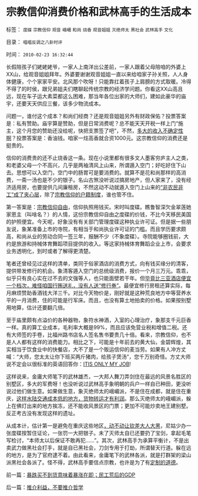 # 宗教信仰消费价格和武林高手的生活成本

标签： `度碟` `宗教信仰` `观音` `峨嵋` `和尚` `烧香` `观音姐姐` `灭绝师太` `黑社会` `武林高手` `文化` 

目录： `唱唱反调之八卦时评`

时间： `2010-02-23 16:32:44`

长假陪孩子们姥姥姥爷，一家人上南洋出公差前，一家人跟着父母陪咱的外婆上XX山，给观音姐姐拜年。外婆要谢谢观音姐姐一直以来给咱家子孙关照，人人身体健康，个个家家平安。北风那个吹呀！只能靠扛着孩子上肩膀的方式取暖。冷得不得了的时侯，跟兄弟姐夫们瞎聊起传统宗教的经济学问题。你看这XX山高且远，现在车子运大素菜都这么困难，那当年各位出家的大师们，建如此豪华的庙宇，还要天天供应三餐，该多少物流成本。

问题一，谁付这个成本？和尚们经商？还是观音姐姐另外有财政保佑？投票答案是：私有赞助。庙宇算是赞助，但是日常消费呢？总不能天天开税一样上门“施主，这个月您的赞助还没给呢，快把支票签了吧”，不然，[多大的收入不确定性啊](../../../2009/4/4/“不确定性定律公式”广泛适用于社会经济政治生活.md)？投票答案是：香油钱。咱家一炷高香就合资1000元。这宗教信仰的消费还是挺贵的。

信仰的消费贵的还不止烧香这一条。现在小说里都有很多文人墨客穷庐主人之类，和老婆父母一个不高兴，几乎是两袖清风上山来，所谓遁入空门；好吃好住下山去。思想可以入空门，空门中的肠胃可是要消费的。就算不是花和尚那样的高消费，一斋一汤也是不少的银子。名山古煞没听说过搞房地产，但人家来了，没有经济适用房，也要提供几间廉租房，不然这动不动就遁入空门上山来的[“非农民非工”成了夹心层](../../../2009/4/13/时寒冰的夹心层论只是“刚性需求”的另一种忽悠.md)，除了[宗教信仰的户籍制度](http://blog.sina.com.cn/s/blog_5563a64d0100c5t5.html)，谁也管不住。

第一答案是：[宗教信仰自由](../../../2009/10/28/人权和宗教信仰自由和播道和启蒙.md)，信仰执照用钱买。宋时叫度碟。瞧鲁智深欠金翠莲她家恩主（叫啥名？）的人情，这份宗教信仰自由之度碟的价钱，不比今天移民美国的护照便宜。今天呢，好象没有有关部门管理度碟这种执业许可证。但是据一些朋友说，象某准备上市的寺院，有相当于和尚执业许可证的门槛。而且学历要求颇高，和尚从业的劳动合同一签三年，报酬不少（不象度碟）。寺院能够圈钱前，大约是旅游和持械体育舞蹈项目提供的收入。等这家持械体育舞蹈企业上市，会要求业务透明化，到时或者了解得更清楚。

笔者还曾经见过这样的清单，类同于俗家酒店的消费方式，向有钱买缘分的清客，提供带发修行的机会。象清客遁入空门的总统级消费，报价一个月三万元。乖乖，似乎只有良心实在过不去的文强等人，也只能面壁若干年。但[毕竟比三亚酒店便宜一个档次，难怪咱国行贿送礼，没有人送“修行券”](../../../2010/2/22/为什么三亚春节晒白肉成为时尚.md)。最便宜修行房租还算实际，每月麻烦赞助香酒钱大洋三千。对比今天物价是，刚好就是这种荒良地方中等营养水平的一月消费，住的可能是行军床。而且，也没有算土地拍卖的价格。如果按别墅用地算，估计还要翻几倍。

至于庙里颇有点溢价的各种器物，象符水神酒，入室的心理治疗，象那支千元巨香一样。真的算工业成本，毛利率大概是99%，而且应该免营业税和增值二税。还有大师签的手卷，比福州路书店名人签名售书要贵几十倍。看来，宗教信仰，也不是人人都有这样的消费能力。相比之下，可能是十年前去的黄大仙，金碧辉煌，其实相当于饮食业中的快餐店，大不了是一个贩运信仰的麦当劳。如果有人冲方丈喊：“大师，您太太让你下班买两斤猪肉，给孩子煲汤”，您千万别奇怪。方丈大师说不定会以很标准的英语回答你：[ITIS ONLY MY JOB](../../../2008/5/26/THATISMYJOB!范美忠跑跑事件上的职业责任.md)!

这样说来，金庸大师笔下的武林雄杰，一大邦人舞刀弄剑住在最远的风景名胜区的别墅区，多大的军费呀！也没听说过武林高手象明朝的兵户一样自已种田，更没听说过他们做生意。如果做生意，象灭绝师太的峨嵋派，不是住在成都，就是住在重庆，[这样水陆交通成本低的地方，货物转运才有利润](../../../2009/9/19/农村：市场流通物流法制和人权欠发达地区.md)。那么灭绝师太的峨嵋派，躲上在佛灯出来的地方挨冻，还不能收风景区的门票；更加不可能炒卖地王建别墅。反正考古没有发现这样的遗址。

从成本计，估计第一是避免在重庆这些地区[，动不动让钦差大人大黑](../../../2009/10/11/可以定制的打黑.md)，尼姑少办一张度碟按暂住证论，一张罚一大把银子。未了灭师太自已还要扔了宝剑，拿起毛笔写检讨，“本师太以后保证不敢再犯……”。其次，武林高手为承算平衡计，不是出卖武力做黑社会打手，就是自已黑社会，刀剑专用于打劫，所谓替天行道。躲在远的地方，是为了官府逮不着。由此看来，金庸笔下的武林各派，就是打群架的梁山派黑社会各派了。怪不得，武林高手要信点宗教，也许是为了有[定制的道德](http://darthvad.blog.sohu.com/133552226.html)。



前一篇：[暴跌买不到货意味着暴涨在即；民工荒后的GDP](../../../2010/2/23/暴跌买不到货意味着暴涨在即；民工荒后的GDP.md)

后一篇：[推介利益，不要推介哲学](../../../2010/2/23/推介利益，不要推介哲学.md)